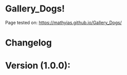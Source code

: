 # Gallery_Dogs!

Page tested on: https://mathyias.github.io/Gallery_Dogs/


# Changelog
# Version (1.0.0):
